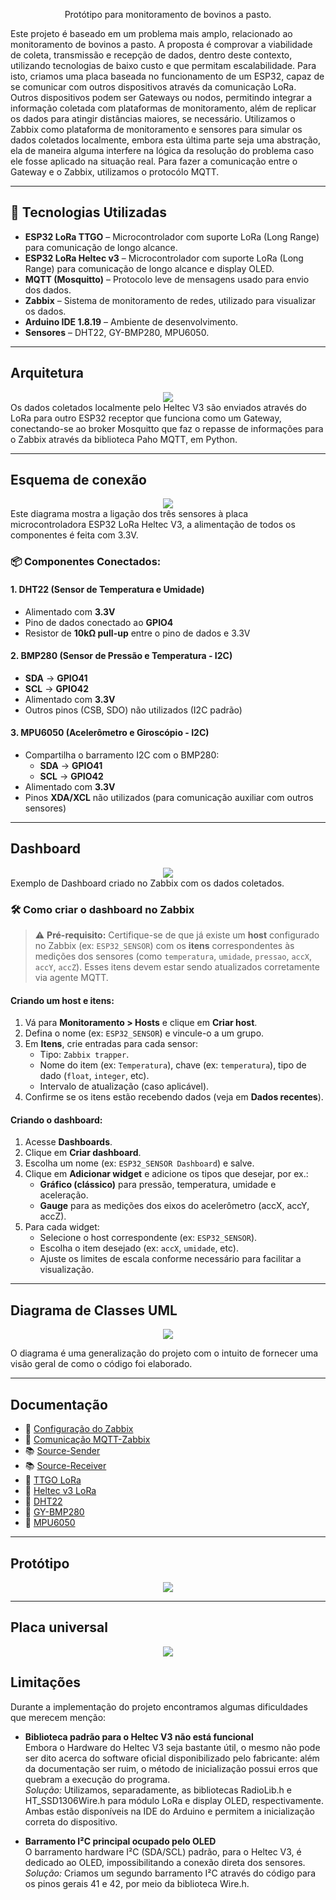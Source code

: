 <p align="center">
Protótipo para monitoramento de bovinos a pasto.
</p>

Este projeto é baseado em um problema mais amplo, relacionado ao monitoramento de bovinos a pasto. A proposta é comprovar a viabilidade de coleta, transmissão e recepção de dados, dentro deste contexto, utilizando tecnologias de baixo custo e que permitam escalabilidade. Para isto, criamos uma placa baseada no funcionamento de um ESP32, capaz de se comunicar com outros dispositivos através da comunicação LoRa. Outros dispositivos podem ser Gateways ou nodos, permitindo integrar a informação coletada com  plataformas de monitoramento, além de replicar os dados para atingir distâncias maiores, se necessário. Utilizamos o Zabbix como plataforma de monitoramento e sensores para simular os dados coletados localmente, embora esta última parte seja uma abstração, ela de maneira alguma interfere na lógica da resolução do problema caso ele fosse aplicado na situação real. Para fazer a comunicação entre o Gateway e o Zabbix, utilizamos o protocólo MQTT.

---

## 🧩 Tecnologias Utilizadas

- **ESP32 LoRa TTGO** – Microcontrolador com suporte LoRa (Long Range) para comunicação de longo alcance.  
- **ESP32 LoRa Heltec v3** – Microcontrolador com suporte LoRa (Long Range) para comunicação de longo alcance e display OLED.  
- **MQTT (Mosquitto)** – Protocolo leve de mensagens usado para envio dos dados.  
- **Zabbix** – Sistema de monitoramento de redes, utilizado para visualizar os dados.  
- **Arduino IDE 1.8.19** – Ambiente de desenvolvimento.  
- **Sensores** – DHT22, GY-BMP280, MPU6050.  

---

## Arquitetura
<div align="center">
    <img src="README.assets/arquitetura.png">
</div>
Os dados coletados localmente pelo Heltec V3 são enviados através do LoRa para outro ESP32 receptor que funciona como um Gateway, conectando-se ao broker Mosquitto que faz o repasse de informações para o Zabbix através da biblioteca Paho MQTT, em Python. 

---

## Esquema de conexão
<div align="center">
    <img src="README.assets/esquemaConexao.png">
</div>
Este diagrama mostra a ligação dos três sensores à placa microcontroladora ESP32 LoRa Heltec V3, a alimentação de todos os componentes é feita com 3.3V. 

### 📦 Componentes Conectados:

#### 1. DHT22 (Sensor de Temperatura e Umidade)
- Alimentado com **3.3V**
- Pino de dados conectado ao **GPIO4**
- Resistor de **10kΩ pull-up** entre o pino de dados e 3.3V

#### 2. BMP280 (Sensor de Pressão e Temperatura - I2C)
- **SDA** → **GPIO41**
- **SCL** → **GPIO42**
- Alimentado com **3.3V**
- Outros pinos (CSB, SDO) não utilizados (I2C padrão)

#### 3. MPU6050 (Acelerômetro e Giroscópio - I2C)
- Compartilha o barramento I2C com o BMP280:
  - **SDA** → **GPIO41**
  - **SCL** → **GPIO42**
- Alimentado com **3.3V**
- Pinos **XDA/XCL** não utilizados (para comunicação auxiliar com outros sensores)

---

## Dashboard
<div align="center">
    <img src="README.assets/dashboard.png">
</div>
Exemplo de Dashboard criado no Zabbix com os dados coletados. 

### 🛠️ Como criar o dashboard no Zabbix

> ⚠️ **Pré-requisito:** Certifique-se de que já existe um **host** configurado no Zabbix (ex: `ESP32_SENSOR`) com os **itens** correspondentes às medições dos sensores (como `temperatura`, `umidade`, `pressao`, `accX`, `accY`, `accZ`). Esses itens devem estar sendo atualizados corretamente via agente MQTT.

#### Criando um host e itens:

1. Vá para **Monitoramento > Hosts** e clique em **Criar host**.
2. Defina o nome (ex: `ESP32_SENSOR`) e vincule-o a um grupo.
3. Em **Itens**, crie entradas para cada sensor:
   - Tipo: `Zabbix trapper`.
   - Nome do item (ex: `Temperatura`), chave (ex: `temperatura`), tipo de dado (`float`, `integer`, etc).
   - Intervalo de atualização (caso aplicável).
4. Confirme se os itens estão recebendo dados (veja em **Dados recentes**).

#### Criando o dashboard:

1. Acesse **Dashboards**.
2. Clique em **Criar dashboard**.
3. Escolha um nome (ex: `ESP32_SENSOR Dashboard`) e salve.
4. Clique em **Adicionar widget** e adicione os tipos que desejar, por ex.:
   - **Gráfico (clássico)** para pressão, temperatura, umidade e aceleração.
   - **Gauge** para as medições dos eixos do acelerômetro (accX, accY, accZ).
5. Para cada widget:
   - Selecione o host correspondente (ex: `ESP32_SENSOR`).
   - Escolha o item desejado (ex: `accX`, `umidade`, etc).
   - Ajuste os limites de escala conforme necessário para facilitar a visualização.

   
---

## Diagrama de Classes UML
<div align="center">
    <img src="README.assets/diagramaDeClassesUML.png">
</div>

O diagrama é uma generalização do projeto com o intuito de fornecer uma visão geral de como o código foi elaborado.

---

## Documentação

- 📘  [Configuração do Zabbix](ZABBIX.md)
- 📘  [Comunicação MQTT-Zabbix](MQTT.md)
- 📚  [Source-Sender](heltecSender/)
- 📚  [Source-Receiver](ttgoReceiver/)
- 📱  [TTGO LoRa](TTGO.md)
- 📱  [Heltec v3 LoRa](HELTECV3.md)
- 🔌  [DHT22](DHT22.md)
- 🔌  [GY-BMP280](BMP280.md)
- 🔌  [MPU6050](MPU6050.md)

---

## Protótipo 
<div align="center">
    <img src="README.assets/prototipo.jpg">
</div>

---

## Placa universal
<div align="center">
    <img src="README.assets/placaUniversal.jpg">
</div>

## Limitações

Durante a implementação do projeto encontramos algumas dificuldades que merecem menção: 

- **Biblioteca padrão para o Heltec V3 não está funcional**  
  Embora o Hardware do Heltec V3 seja bastante útil, o mesmo não pode ser dito acerca do software oficial disponibilizado pelo fabricante: além da documentação ser ruim, o método de inicialização possui erros que quebram a execução do programa.  
  _Solução:_ Utilizamos, separadamente, as bibliotecas RadioLib.h e HT_SSD1306Wire.h para módulo LoRa e display OLED, respectivamente. Ambas estão disponíveis na IDE do Arduino e permitem a inicialização correta do dispositivo.

- **Barramento I²C principal ocupado pelo OLED**  
  O barramento hardware I²C (SDA/SCL) padrão, para o Heltec V3, é dedicado ao OLED, impossibilitando a conexão direta dos sensores.   
  _Solução:_ Criamos um segundo barramento I²C através do código para os pinos gerais 41 e 42, por meio da biblioteca Wire.h.


